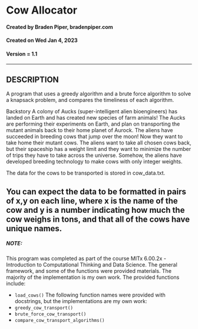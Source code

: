 # Cow Allocator
#### Created by Braden Piper, bradenpiper.com
#### Created on Wed Jan 4, 2023
#### Version = 1.1
---
## DESCRIPTION
A program that uses a greedy algorithm and a brute force algorithm to solve a
knapsack problem, and compares the timeliness of each algorithm.

Backstory
A colony of Aucks (super-intelligent alien bioengineers) has landed on Earth 
and has created new species of farm animals! The Aucks are performing their
experiments on Earth, and plan on transporting the mutant animals back to their
home planet of Aurock.
The aliens have succeeded in breeding cows that jump over the moon! Now they
want to take home their mutant cows. The aliens want to take all chosen cows
back, but their spaceship has a weight limit and they want to minimize the
number of trips they have to take across the universe. Somehow, the aliens
have developed breeding technology to make cows with only integer weights.

The data for the cows to be transported is stored in cow_data.txt.

You can expect the data to be formatted in pairs of x,y on each line, where x 
is the name of the cow and y is a number indicating how much the cow weighs in
tons, and that all of the cows have unique names.
---
##### NOTE:
This program was completed as part of the course MITx 6.00.2x - Introduction
to Computational Thinking and Data Science. The general framework, and some
of the functions were provided materials. The majority of the implementation is
my own work.
The provided functions include:
- `load_cows()`
The following function names were provided with docstrings, but the implementations
are my own work:
- `greedy_cow_transport()`
- `brute_force_cow_transport()`
- `compare_cow_transport_algorithms()`